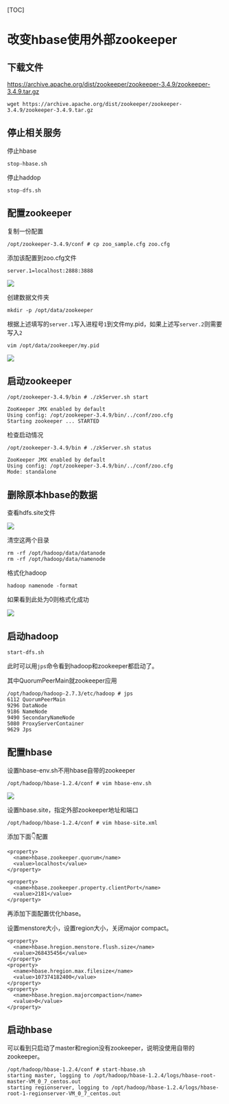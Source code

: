 [TOC]

# 改变hbase使用外部zookeeper

## 下载文件

https://archive.apache.org/dist/zookeeper/zookeeper-3.4.9/zookeeper-3.4.9.tar.gz

```
wget https://archive.apache.org/dist/zookeeper/zookeeper-3.4.9/zookeeper-3.4.9.tar.gz
```



## 停止相关服务

停止hbase

```
stop-hbase.sh
```

停止haddop

```
stop-dfs.sh
```





## 配置zookeeper

复制一份配置

```
/opt/zookeeper-3.4.9/conf # cp zoo_sample.cfg zoo.cfg                                                                     
```

添加该配置到zoo.cfg文件

```
server.1=localhost:2888:3888
```

![](https://raw.githubusercontent.com/huzekang/picbed/master/20190509220445.png)



创建数据文件夹

```
mkdir -p /opt/data/zookeeper
```

根据上述填写的`server.1`写入进程号`1`到文件my.pid，如果上述写`server.2`则需要写入`2`

```
vim /opt/data/zookeeper/my.pid
```

![](https://raw.githubusercontent.com/huzekang/picbed/master/20190509211650.png)





## 启动zookeeper

```shell
/opt/zookeeper-3.4.9/bin # ./zkServer.sh start               

ZooKeeper JMX enabled by default
Using config: /opt/zookeeper-3.4.9/bin/../conf/zoo.cfg
Starting zookeeper ... STARTED
```

检查启动情况

```shell
/opt/zookeeper-3.4.9/bin # ./zkServer.sh status              

ZooKeeper JMX enabled by default
Using config: /opt/zookeeper-3.4.9/bin/../conf/zoo.cfg
Mode: standalone
```





## 删除原本hbase的数据

查看hdfs.site文件

![](https://raw.githubusercontent.com/huzekang/picbed/master/20190509220836.png)

清空这两个目录

```
rm -rf /opt/hadoop/data/datanode
rm -rf /opt/hadoop/data/namenode
```

格式化hadoop

```
hadoop namenode -format
```

如果看到此处为0则格式化成功

![](https://raw.githubusercontent.com/huzekang/picbed/master/20190509214509.png)



## 启动hadoop

```
start-dfs.sh
```

此时可以用`jps`命令看到hadoop和zookeeper都启动了。

其中QuorumPeerMain就zookeeper应用

```
/opt/hadoop/hadoop-2.7.3/etc/hadoop # jps                    
6112 QuorumPeerMain
9296 DataNode
9186 NameNode
9490 SecondaryNameNode
5080 ProxyServerContainer
9629 Jps
```





## 配置hbase

设置hbase-env.sh不用hbase自带的zookeeper

```
/opt/hadoop/hbase-1.2.4/conf # vim hbase-env.sh              
```

![](https://raw.githubusercontent.com/huzekang/picbed/master/20190509214928.png)



设置hbase.site，指定外部zookeeper地址和端口

```
/opt/hadoop/hbase-1.2.4/conf # vim hbase-site.xml            
```

添加下面👇配置

```
<property>
  <name>hbase.zookeeper.quorum</name>
  <value>localhost</value>
</property>

<property>
  <name>hbase.zookeeper.property.clientPort</name>
  <value>2181</value>
</property>
```

再添加下面配置优化hbase。

设置menstore大小，设置region大小，关闭major compact。

```
<property>
  <name>hbase.hregion.menstore.flush.size</name>
  <value>268435456</value>
</property>
<property>
  <name>hbase.hregion.max.filesize</name>
  <value>107374182400</value>
</property>
<property>
  <name>hbase.hregion.majorcompaction</name>
  <value>0</value>
</property>
```



## 启动hbase

可以看到只启动了master和region没有zookeeper，说明没使用自带的zookeeper。

```
/opt/hadoop/hbase-1.2.4/conf # start-hbase.sh                
starting master, logging to /opt/hadoop/hbase-1.2.4/logs/hbase-root-master-VM_0_7_centos.out
starting regionserver, logging to /opt/hadoop/hbase-1.2.4/logs/hbase-root-1-regionserver-VM_0_7_centos.out
```

